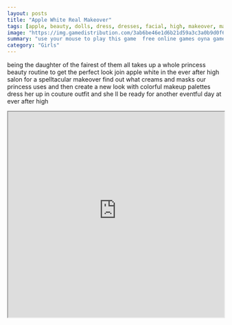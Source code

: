 ```yaml
---
layout: posts
title: "Apple White Real Makeover"
tags: [apple, beauty, dolls, dress, dresses, facial, high, makeover, makeup, princess, simulation, spa, treatment, white, ever, free, online, games, oyna, game, free, games, play, play, games]
image: "https://img.gamedistribution.com/3ab6be46e1d6b21d59a3c3a0b9d0f6ef.jpg"
summary: "use your mouse to play this game  free online games oyna game free games play play games"
category: "Girls"
---
```


being the daughter of the fairest of them all takes up a whole princess beauty routine to get the perfect look join apple white in the ever after high salon for a spelltacular makeover find out what creams and masks our princess uses and then create a new look with colorful makeup palettes dress her up in couture outfit and she ll be ready for another eventful day at ever after high

<iframe width="100%" height="480px;" src="https://flash.gamedistribution.com?game=3ab6be46e1d6b21d59a3c3a0b9d0f6ef"></iframe>